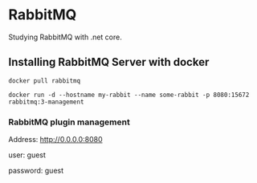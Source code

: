 # RabbitMQ

Studying RabbitMQ with .net core.

## Installing RabbitMQ Server with docker

```docker pull rabbitmq```

```docker run -d --hostname my-rabbit --name some-rabbit -p 8080:15672 rabbitmq:3-management```

### RabbitMQ plugin management

Address: http://0.0.0.0:8080

user: guest

password: guest

